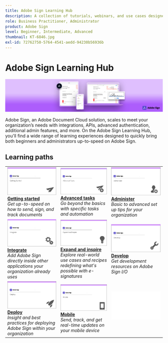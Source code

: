```yaml
---
title: Adobe Sign Learning Hub
description: A collection of tutorials, webinars, and use cases designed to quickly bring both beginners and administrators up-to-speed on Adobe Sign
role: Business Practitioner, Administrator
product: Adobe Sign
level: Beginner, Intermediate, Advanced
thumbnail: KT-6846.jpg
exl-id: 72762750-5764-4541-aedd-94230b56936b
---
```

# Adobe Sign Learning Hub

![Adobe Sign Hero Image](assets/Hero_Sign.jpg)

Adobe Sign, an Adobe Document Cloud solution, scales to meet your organization’s needs with integrations, APIs, advanced authentication, additional admin features, and more. On the Adobe Sign Learning Hub, you'll find a wide range of learning experiences designed to quickly bring both beginners and administrators up-to-speed on Adobe Sign.

## Learning paths

<table style="table-layout:fixed">
<tr>
  <td>
    <a href="sign-beginner-tutorials/beginner-users-overview.md">
      <img alt="Getting started" src="assets/AS_Title_Getting-Started.png" />
    </a>
    <div>
    <a href="sign-beginner-tutorials/beginner-users-overview.md"><strong>Getting started</strong></a>
    </div>
    <em>Get up-to-speed on how to send, sign, and track documents</em>
    <br>
  </td>
  <td>
    <a href="sign-advanced-users/advanced-users-overview.md">
      <img alt="Advanced tasks" src="assets/AS_Title_Advanced.png" />
    </a>
    <div>
    <a href="sign-advanced-users/advanced-users-overview.md"><strong>Advanced tasks</strong></a>
    </div>
    <em>Go beyond the basics with specific tasks and automation</em>
    <br>
  </td>  
  <td>
    <a href="admin/intro-admin-overview.md">
      <img alt="Administer" src="assets/AS_Title_Administer.png" />
    </a>
    <div>
    <a href="admin/intro-admin-overview.md"><strong>Administer</strong></a>
    </div>
    <em>Basic to advanced set up tips for your organization</em>
    <br>
  </td>
</tr>
<tr>
  <td>
    <a href="integrations/integrations-overview.md">
      <img alt="Integrate" src="assets/AS_Title_Integrate.png" />
    </a>
    <div>
    <a href="integrations/integrations-overview.md"><strong>Integrate</strong></a>
    </div>
    <em>Add Adobe Sign directly inside other applications your organization already uses</em>
    <br>
  </td>
  <td>
    <a href="sign-usecase/expand-inspire-overview.md">
      <img alt="Expand and Inspire" src="assets/AS_Title_Inspire.png" />
    </a>
    <div>
    <a href="sign-usecase/expand-inspire-overview.md"><strong>Expand and inspire</strong></a>
    </div>
    <em>Explore real-world use cases and recipes redefining what's possible with e-signatures</em>
    <br>
  </td>  
  <td>
    <a href="develop/develop-overview.md">
      <img alt="Develop" src="assets/AS_Title_Develop.png" />
    </a>
    <div>
    <a href="develop/develop-overview.md"><strong>Develop</strong></a>
    </div>
    <em>Get development resources on Adobe Sign I/O</em>
    <br>
  </td>
</tr>
<tr>
  <td>
    <a href="deploy-overview.md">
      <img alt="Deploy" src="assets/AS_Title_Deploy.png" />
    </a>
    <div>
    <a href="deploy-overview.md"><strong>Deploy</strong></a>
    </div>
    <em>Insight and best practices for deploying Adobe Sign within your organization</em>
    <br>
  </td>
  <td>
    <a href="mobile-overview.md">
      <img alt="Mobile" src="assets/AS_Title_Mobile.png" />
    </a>
    <div>
    <a href="mobile-overview.md"><strong>Mobile</strong></a>
    </div>
    <em>Send, track, and get real-time updates on your mobile device</em>
    <br>
  </td>  
  <td>
   <img alt="Spacer" src="assets/Whitespacer.png" />
    <div>
    <br>
  </td>
</tr>
</table>
